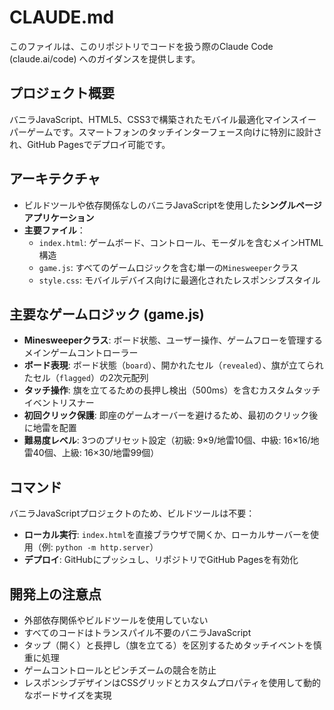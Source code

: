 # CLAUDE.md

このファイルは、このリポジトリでコードを扱う際のClaude Code (claude.ai/code) へのガイダンスを提供します。

## プロジェクト概要
バニラJavaScript、HTML5、CSS3で構築されたモバイル最適化マインスイーパーゲームです。スマートフォンのタッチインターフェース向けに特別に設計され、GitHub Pagesでデプロイ可能です。

## アーキテクチャ
- ビルドツールや依存関係なしのバニラJavaScriptを使用した**シングルページアプリケーション**
- **主要ファイル**：
  - `index.html`: ゲームボード、コントロール、モーダルを含むメインHTML構造
  - `game.js`: すべてのゲームロジックを含む単一の`Minesweeper`クラス
  - `style.css`: モバイルデバイス向けに最適化されたレスポンシブスタイル

## 主要なゲームロジック (game.js)
- **Minesweeperクラス**: ボード状態、ユーザー操作、ゲームフローを管理するメインゲームコントローラー
- **ボード表現**: ボード状態（`board`）、開かれたセル（`revealed`）、旗が立てられたセル（`flagged`）の2次元配列
- **タッチ操作**: 旗を立てるための長押し検出（500ms）を含むカスタムタッチイベントリスナー
- **初回クリック保護**: 即座のゲームオーバーを避けるため、最初のクリック後に地雷を配置
- **難易度レベル**: 3つのプリセット設定（初級: 9×9/地雷10個、中級: 16×16/地雷40個、上級: 16×30/地雷99個）

## コマンド
バニラJavaScriptプロジェクトのため、ビルドツールは不要：
- **ローカル実行**: `index.html`を直接ブラウザで開くか、ローカルサーバーを使用（例: `python -m http.server`）
- **デプロイ**: GitHubにプッシュし、リポジトリでGitHub Pagesを有効化

## 開発上の注意点
- 外部依存関係やビルドツールを使用していない
- すべてのコードはトランスパイル不要のバニラJavaScript
- タップ（開く）と長押し（旗を立てる）を区別するためタッチイベントを慎重に処理
- ゲームコントロールとピンチズームの競合を防止
- レスポンシブデザインはCSSグリッドとカスタムプロパティを使用して動的なボードサイズを実現